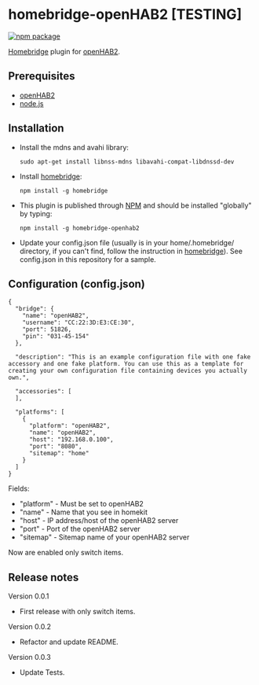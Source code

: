 # homebridge-openHAB2 [TESTING]

[![npm package](https://nodei.co/npm-dl/homebridge-openhab2.png?months=2)](https://nodei.co/npm/homebridge-openhab2/)

[Homebridge](https://www.npmjs.com/package/homebridge) plugin for [openHAB2](http://www.openhab.org).

## Prerequisites
* [openHAB2](http://www.openhab.org)
* [node.js](https://nodejs.org)

## Installation
* Install the mdns and avahi library:

  `sudo apt-get install libnss-mdns libavahi-compat-libdnssd-dev`
  
* Install [homebridge](https://www.npmjs.com/package/homebridge):

  `npm install -g homebridge`
  
* This plugin is published through [NPM](https://www.npmjs.com/package/homebridge-openhab2) and should be installed "globally" by typing:
 
  `npm install -g homebridge-openhab2`

* Update your config.json file (usually is in your home/.homebridge/ directory, if you can't find, follow the instruction in [homebridge](https://www.npmjs.com/package/homebridge)). See config.json in this repository for a sample.

## Configuration (config.json)
```
{
  "bridge": {
    "name": "openHAB2",
    "username": "CC:22:3D:E3:CE:30",
    "port": 51826,
    "pin": "031-45-154"
  },

  "description": "This is an example configuration file with one fake accessory and one fake platform. You can use this as a template for creating your own configuration file containing devices you actually own.",

  "accessories": [
  ],

  "platforms": [
    {
      "platform": "openHAB2",
      "name": "openHAB2",
      "host": "192.168.0.100",
      "port": "8080",
      "sitemap": "home"
    }
  ]
}
```

Fields:

* "platform" - Must be set to openHAB2
* "name" - Name that you see in homekit
* "host" - IP address/host of the openHAB2 server
* "port" - Port of the openHAB2 server
* "sitemap" - Sitemap name of your openHAB2 server

Now are enabled only switch items.

## Release notes
Version 0.0.1
+ First release with only switch items.

Version 0.0.2
+ Refactor and update README.

Version 0.0.3
+ Update Tests.